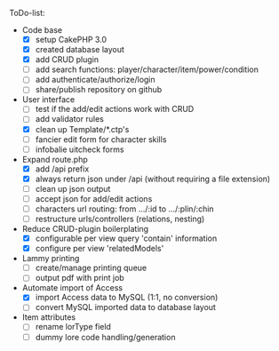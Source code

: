 ToDo-list:
 - Code base
   - [x] setup CakePHP 3.0
   - [x] created database layout
   - [x] add CRUD plugin
   - [ ] add search functions: player/character/item/power/condition
   - [ ] add authenticate/authorize/login
   - [ ] share/publish repository on github
 - User interface
   - [ ] test if the add/edit actions work with CRUD
   - [ ] add validator rules
   - [x] clean up Template/*.ctp's
   - [ ] fancier edit form for character skills
   - [ ] infobalie uitcheck forms
 - Expand route.php
   - [x] add /api prefix
   - [x] always return json under /api (without requiring a file extension)
   - [ ] clean up json output
   - [ ] accept json for add/edit actions
   - [ ] characters url routing: from .../:id to .../:plin/:chin
   - [ ] restructure urls/controllers (relations, nesting)
 - Reduce CRUD-plugin boilerplating
   - [x] configurable per view query 'contain' information
   - [x] configure per view 'relatedModels'
 - Lammy printing
   - [ ] create/manage printing queue
   - [ ] output pdf with print job
 - Automate import of Access
   - [x] import Access data to MySQL (1:1, no conversion)
   - [ ] convert MySQL imported data to database layout
 - Item attributes
   - [ ] rename lorType field
   - [ ] dummy lore code handling/generation
